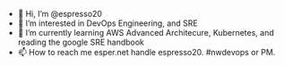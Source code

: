 - 👋 Hi, I’m @espresso20
- 👀 I’m interested in DevOps Engineering, and SRE
- 🌱 I’m currently learning AWS Advanced Architecure, Kubernetes, and reading the google SRE handbook 
- 📫 How to reach me esper.net handle espresso20. #nwdevops or PM.

<!---
espresso20/espresso20 is a ✨ special ✨ repository because its `README.md` (this file) appears on your GitHub profile.
You can click the Preview link to take a look at your changes.
--->
